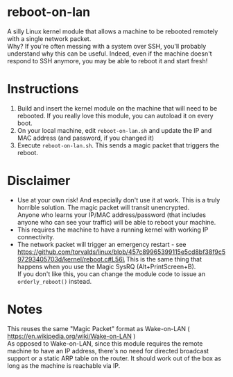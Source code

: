 # reboot-on-lan

A silly Linux kernel module that allows a machine to be rebooted remotely with a single network packet.\
Why? If you're often messing with a system over SSH, you'll probably understand why this can be useful. Indeed, even if the machine doesn't respond to SSH anymore, you may be able to reboot it and start fresh!

# Instructions
1. Build and insert the kernel module on the machine that will need to be rebooted. If you really love this module, you can autoload it on every boot.
2. On your local machine, edit `reboot-on-lan.sh` and update the IP and MAC address (and password, if you changed it)
3. Execute `reboot-on-lan.sh`. This sends a magic packet that triggers the reboot.

# Disclaimer
* Use at your own risk! And especially don't use it at work. This is a truly horrible solution. The magic packet will transit unencrypted.\
Anyone who learns your IP/MAC address/password (that includes anyone who can see your traffic) will be able to reboot your machine.
* This requires the machine to have a running kernel with working IP connectivity.
* The network packet will trigger an emergency restart - see https://github.com/torvalds/linux/blob/457c89965399115e5cd8bf38f9c597293405703d/kernel/reboot.c#L56\
This is the same thing that happens when you use the Magic SysRQ (Alt+PrintScreen+B).\
If you don't like this, you can change the module code to issue an `orderly_reboot()` instead.

# Notes
This reuses the same "Magic Packet" format as Wake-on-LAN ( https://en.wikipedia.org/wiki/Wake-on-LAN )\
As opposed to Wake-on-LAN, since this module requires the remote machine to have an IP address, there's no need for directed broadcast support or a static ARP table on the router. It should work out of the box as long as the machine is reachable via IP.
